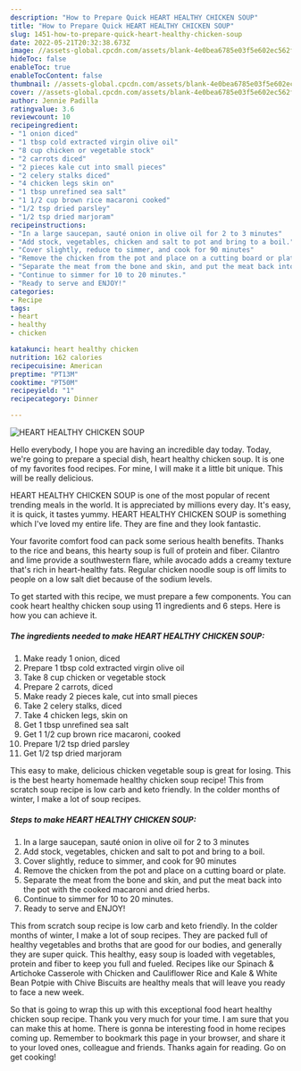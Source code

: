 ```yaml
---
description: "How to Prepare Quick HEART HEALTHY CHICKEN SOUP"
title: "How to Prepare Quick HEART HEALTHY CHICKEN SOUP"
slug: 1451-how-to-prepare-quick-heart-healthy-chicken-soup
date: 2022-05-21T20:32:38.673Z
image: //assets-global.cpcdn.com/assets/blank-4e0bea6785e03f5e602ec562f230caae08da540cada707380b4fe1bbebba43da.png
hideToc: false
enableToc: true
enableTocContent: false
thumbnail: //assets-global.cpcdn.com/assets/blank-4e0bea6785e03f5e602ec562f230caae08da540cada707380b4fe1bbebba43da.png
cover: //assets-global.cpcdn.com/assets/blank-4e0bea6785e03f5e602ec562f230caae08da540cada707380b4fe1bbebba43da.png
author: Jennie Padilla
ratingvalue: 3.6
reviewcount: 10
recipeingredient:
- "1 onion diced"
- "1 tbsp cold extracted virgin olive oil"
- "8 cup chicken or vegetable stock"
- "2 carrots diced"
- "2 pieces kale cut into small pieces"
- "2 celery stalks diced"
- "4 chicken legs skin on"
- "1 tbsp unrefined sea salt"
- "1 1/2 cup brown rice macaroni cooked"
- "1/2 tsp dried parsley"
- "1/2 tsp dried marjoram"
recipeinstructions:
- "In a large saucepan, sauté onion in olive oil for 2 to 3 minutes"
- "Add stock, vegetables, chicken and salt to pot and bring to a boil."
- "Cover slightly, reduce to simmer, and cook for 90 minutes"
- "Remove the chicken from the pot and place on a cutting board or plate."
- "Separate the meat from the bone and skin, and put the meat back into the pot with the cooked macaroni and dried herbs."
- "Continue to simmer for 10 to 20 minutes."
- "Ready to serve and ENJOY!"
categories:
- Recipe
tags:
- heart
- healthy
- chicken

katakunci: heart healthy chicken 
nutrition: 162 calories
recipecuisine: American
preptime: "PT13M"
cooktime: "PT50M"
recipeyield: "1"
recipecategory: Dinner

---
```



![HEART HEALTHY CHICKEN SOUP](//assets-global.cpcdn.com/assets/blank-4e0bea6785e03f5e602ec562f230caae08da540cada707380b4fe1bbebba43da.png)

Hello everybody, I hope you are having an incredible day today. Today, we're going to prepare a special dish, heart healthy chicken soup. It is one of my favorites food recipes. For mine, I will make it a little bit unique. This will be really delicious.

HEART HEALTHY CHICKEN SOUP is one of the most popular of recent trending meals in the world. It is appreciated by millions every day. It's easy, it is quick, it tastes yummy. HEART HEALTHY CHICKEN SOUP is something which I've loved my entire life. They are fine and they look fantastic.

Your favorite comfort food can pack some serious health benefits. Thanks to the rice and beans, this hearty soup is full of protein and fiber. Cilantro and lime provide a southwestern flare, while avocado adds a creamy texture that&#39;s rich in heart-healthy fats. Regular chicken noodle soup is off limits to people on a low salt diet because of the sodium levels.


To get started with this recipe, we must prepare a few components. You can cook heart healthy chicken soup using 11 ingredients and 6 steps. Here is how you can achieve it.

<!--inarticleads1-->

##### The ingredients needed to make HEART HEALTHY CHICKEN SOUP:

1. Make ready 1 onion, diced
1. Prepare 1 tbsp cold extracted virgin olive oil
1. Take 8 cup chicken or vegetable stock
1. Prepare 2 carrots, diced
1. Make ready 2 pieces kale, cut into small pieces
1. Take 2 celery stalks, diced
1. Take 4 chicken legs, skin on
1. Get 1 tbsp unrefined sea salt
1. Get 1 1/2 cup brown rice macaroni, cooked
1. Prepare 1/2 tsp dried parsley
1. Get 1/2 tsp dried marjoram


This easy to make, delicious chicken vegetable soup is great for losing. This is the best hearty homemade healthy chicken soup recipe! This from scratch soup recipe is low carb and keto friendly. In the colder months of winter, I make a lot of soup recipes. 

<!--inarticleads2-->

##### Steps to make HEART HEALTHY CHICKEN SOUP:

1. In a large saucepan, sauté onion in olive oil for 2 to 3 minutes
1. Add stock, vegetables, chicken and salt to pot and bring to a boil.
1. Cover slightly, reduce to simmer, and cook for 90 minutes
1. Remove the chicken from the pot and place on a cutting board or plate.
1. Separate the meat from the bone and skin, and put the meat back into the pot with the cooked macaroni and dried herbs.
1. Continue to simmer for 10 to 20 minutes.
1. Ready to serve and ENJOY!

This from scratch soup recipe is low carb and keto friendly. In the colder months of winter, I make a lot of soup recipes. They are packed full of healthy vegetables and broths that are good for our bodies, and generally they are super quick. This healthy, easy soup is loaded with vegetables, protein and fiber to keep you full and fueled. Recipes like our Spinach & Artichoke Casserole with Chicken and Cauliflower Rice and Kale & White Bean Potpie with Chive Biscuits are healthy meals that will leave you ready to face a new week. 

So that is going to wrap this up with this exceptional food heart healthy chicken soup recipe. Thank you very much for your time. I am sure that you can make this at home. There is gonna be interesting food in home recipes coming up. Remember to bookmark this page in your browser, and share it to your loved ones, colleague and friends. Thanks again for reading. Go on get cooking!
